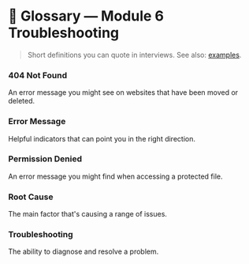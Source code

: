 # 📘 Glossary — Module 6 Troubleshooting

> Short definitions you can quote in interviews. See also: [examples](examples.md).


### 404 Not Found
An error message you might see on websites that have been moved or deleted.  

### Error Message
Helpful indicators that can point you in the right direction.  

### Permission Denied
An error message you might find when accessing a protected file.  

### Root Cause
The main factor that's causing a range of issues.  

### Troubleshooting
The ability to diagnose and resolve a problem.  

